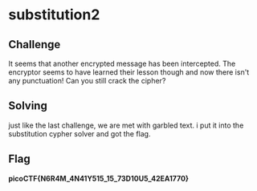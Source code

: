 # substitution2

## Challenge

It seems that another encrypted message has been intercepted. The encryptor seems to have learned their lesson though and now there isn't any punctuation! Can you still crack the cipher?

## Solving

just like the last challenge, we are met with garbled text. i put it into the substitution cypher solver and got the flag.

## Flag

**picoCTF{N6R4M_4N41Y515_15_73D10U5_42EA1770}**